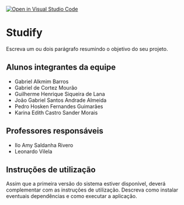 [![Open in Visual Studio Code](https://classroom.github.com/assets/open-in-vscode-718a45dd9cf7e7f842a935f5ebbe5719a5e09af4491e668f4dbf3b35d5cca122.svg)](https://classroom.github.com/online_ide?assignment_repo_id=10811716&assignment_repo_type=AssignmentRepo)
# Studify
Escreva um ou dois  parágrafo resumindo o objetivo do seu projeto.

## Alunos integrantes da equipe

* Gabriel Alkmim Barros
* Gabriel de Cortez Mourão
* Guilherme Henrique Siqueira de Lana
* João Gabriel Santos Andrade Almeida
* Pedro Hosken Fernandes Guimarães
* Karina Edith Castro Sander Morais

## Professores responsáveis

* Ilo Amy Saldanha Rivero
* Leonardo Vilela

## Instruções de utilização

Assim que a primeira versão do sistema estiver disponível, deverá complementar com as instruções de utilização. Descreva como instalar eventuais dependências e como executar a aplicação.
